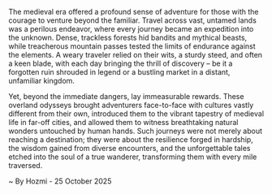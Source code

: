 
The medieval era offered a profound sense of adventure for those with the courage to venture beyond the familiar. Travel across vast, untamed lands was a perilous endeavor, where every journey became an expedition into the unknown. Dense, trackless forests hid bandits and mythical beasts, while treacherous mountain passes tested the limits of endurance against the elements. A weary traveler relied on their wits, a sturdy steed, and often a keen blade, with each day bringing the thrill of discovery – be it a forgotten ruin shrouded in legend or a bustling market in a distant, unfamiliar kingdom.

Yet, beyond the immediate dangers, lay immeasurable rewards. These overland odysseys brought adventurers face-to-face with cultures vastly different from their own, introduced them to the vibrant tapestry of medieval life in far-off cities, and allowed them to witness breathtaking natural wonders untouched by human hands. Such journeys were not merely about reaching a destination; they were about the resilience forged in hardship, the wisdom gained from diverse encounters, and the unforgettable tales etched into the soul of a true wanderer, transforming them with every mile traversed.

~ By Hozmi - 25 October 2025
